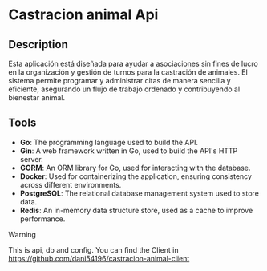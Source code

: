 # Castracion animal Api

## Description
Esta aplicación está diseñada para ayudar a asociaciones sin fines de lucro en la organización y gestión de turnos para la castración de animales. El sistema permite programar y administrar citas de manera sencilla y eficiente, asegurando un flujo de trabajo ordenado y contribuyendo al bienestar animal.

## Tools
- **Go**: The programming language used to build the API.
- **Gin**: A web framework written in Go, used to build the API's HTTP server.
- **GORM**: An ORM library for Go, used for interacting with the database.
- **Docker**: Used for containerizing the application, ensuring consistency across different environments.
- **PostgreSQL**: The relational database management system used to store data.
- **Redis**: An in-memory data structure store, used as a cache to improve performance.

> [!WARNING]
> This is api, db and config.
> You can find the Client in https://github.com/dani54196/castracion-animal-client